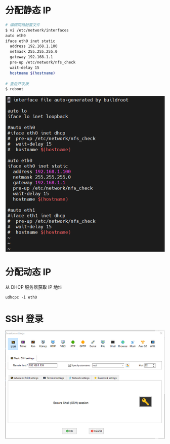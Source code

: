 # 分配静态 IP

```bash
# 编辑网络配置文件
$ vi /etc/network/interfaces
auto eth0
iface eth0 inet static
  address 192.168.1.100
  netmask 255.255.255.0
  gateway 192.168.1.1
  pre-up /etc/network/nfs_check
  wait-delay 15
  hostname $(hostname)

# 重启开发板
$ reboot
```

![image-20250602135034155](.assets/ssh/image-20250602135034155.png)

# 分配动态 IP

从 DHCP 服务器获取 IP 地址

```
udhcpc -i eth0
```

# SSH 登录

![image-20250602135113812](.assets/ssh/image-20250602135113812.png)




